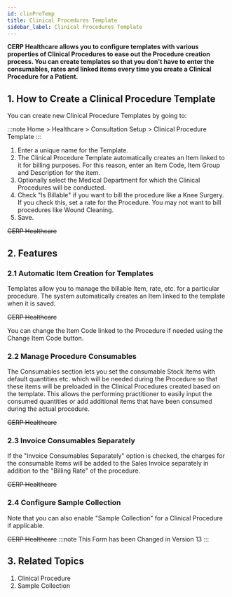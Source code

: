 ```yaml
---
id: clinProTemp
title: Clinical Procedures Template
sidebar_label: Clinical Procedures Template
---
```


**CERP Healthcare allows you to configure templates with various properties of Clinical Procedures to ease out the Procedure creation process. You can create templates so that you don't have to enter the consumables, rates and linked items every time you create a Clinical Procedure for a Patient.**

## 1. How to Create a Clinical Procedure Template

You can create new Clinical Procedure Templates by going to:

:::note
Home > Healthcare > Consultation Setup > Clinical Procedure Template
:::

1. Enter a unique name for the Template.
1. The Clinical Procedure Template automatically creates an Item linked to it for billing purposes. For this reason, enter an Item Code, Item Group and Description for the item.
1. Optionally select the Medical Department for which the Clinical Procedures will be conducted.
1. Check "Is Billable" if you want to bill the procedure like a Knee Surgery. If you check this, set a rate for the Procedure. You may not want to bill procedures like Wound Cleaning.
1. Save.

~~CERP Healthcare~~

## 2. Features

### 2.1 Automatic Item Creation for Templates

Templates allow you to manage the billable Item, rate, etc. for a particular procedure. The system automatically creates an Item linked to the template when it is saved.

~~CERP Healthcare~~

You can change the Item Code linked to the Procedure if needed using the Change Item Code button.

### 2.2 Manage Procedure Consumables

The Consumables section lets you set the consumable Stock Items with default quantities etc. which will be needed during the Procedure so that these items will be preloaded in the Clinical Procedures created based on the template. This allows the performing practitioner to easily input the consumed quantities or add additional items that have been consumed during the actual procedure.

~~CERP Healthcare~~

### 2.3 Invoice Consumables Separately

If the "Invoice Consumables Separately" option is checked, the charges for the consumable Items will be added to the Sales Invoice separately in addition to the "Billing Rate" of the procedure.

~~CERP Healthcare~~

### 2.4 Configure Sample Collection

Note that you can also enable "Sample Collection" for a Clinical Procedure if applicable.

~~CERP Healthcare~~
:::note
This Form has been Changed in Version 13
:::

## 3. Related Topics

1. Clinical Procedure
1. Sample Collection
